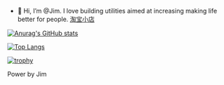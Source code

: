 - 👋 Hi, I’m @Jim. I love building utilities aimed at increasing making life better for people. [淘宝小店](https://shop418333081.taobao.com/?spm=pc_detail.27183998/evo365560b447259.202202.1.35147dd6JlDWdC)

[![Anurag's GitHub stats](https://github-readme-stats.vercel.app/api?username=dreamflyforever)](https://github.com/anuraghazra/github-readme-stats&count_private=true&show_icons=true&theme=radical&bg_color=30,e96443,904e95&title_color=fff&text_color=fff)

[![Top Langs](https://github-readme-stats.vercel.app/api/top-langs/?username=dreamflyforever&layout=compact)](https://github.com/dreamflyforever/github-readme-stats)

[![trophy](https://github-profile-trophy.vercel.app/?username=dreamflyforever&theme=onedark)](https://github.com/ryo-ma/github-profile-trophy)

Power by Jim

<!---
dreamflyforever/dreamflyforever is a ✨ special ✨ repository because its `README.md` (this file) appears on your GitHub profile.
You can click the Preview link to take a look at your changes.
--->
